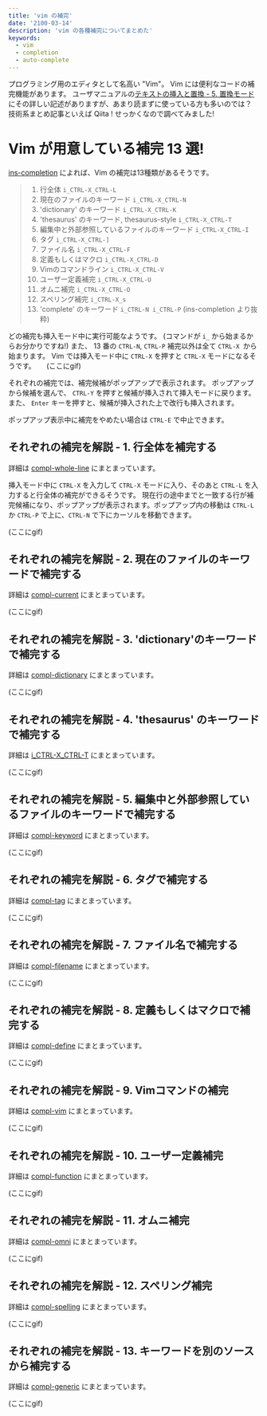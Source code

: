 ```yaml
---
title: 'vim の補完'
date: '2100-03-14'
description: 'vim の各種補完についてまとめた'
keywords:
  - vim
  - completion
  - auto-complete
---
```


プログラミング用のエディタとして名高い "Vim"。
Vim には便利なコードの補完機能があります。
ユーザマニュアルの[テキストの挿入と置換 - 5. 置換モード](https://vim-jp.org/vimdoc-ja/insert.html#ins-completion) にその詳しい記述がありますが、あまり読まずに使っている方も多いのでは？
技術系まとめ記事といえば Qiita !
せっかくなので調べてみました!

Vim が用意している補完 13 選!
====

[ins-completion](https://vim-jp.org/vimdoc-ja/insert.html#ins-completion) によれば、Vim の補完は13種類があるそうです。

> 1. 行全体                                               `i_CTRL-X_CTRL-L`
> 2. 現在のファイルのキーワード                           `i_CTRL-X_CTRL-N`
> 3. 'dictionary' のキーワード                            `i_CTRL-X_CTRL-K`
> 4. 'thesaurus' のキーワード, thesaurus-style            `i_CTRL-X_CTRL-T`
> 5. 編集中と外部参照しているファイルのキーワード         `i_CTRL-X_CTRL-I`
> 6. タグ                                                 `i_CTRL-X_CTRL-]`
> 7. ファイル名                                           `i_CTRL-X_CTRL-F`
> 8. 定義もしくはマクロ                                   `i_CTRL-X_CTRL-D`
> 9. Vimのコマンドライン                                  `i_CTRL-X_CTRL-V`
> 10. ユーザー定義補完                                    `i_CTRL-X_CTRL-U`
> 11. オムニ補完                                          `i_CTRL-X_CTRL-O`
> 12. スペリング補完                                      `i_CTRL-X_s`
> 13. 'complete' のキーワード                             `i_CTRL-N i_CTRL-P`
(ins-completion より抜粋)

どの補完も挿入モード中に実行可能なようです。 (コマンドが `i_` から始まるからお分かりですね!)
また、 13 番の `CTRL-N`, `CTRL-P` 補完以外は全て `CTRL-X `から始まります。
Vim では挿入モード中に `CTRL-X` を押すと `CTRL-X` モードになるそうです。
　
(ここにgif)

それぞれの補完では、補完候補がポップアップで表示されます。
ポップアップから候補を選んで、 `CTRL-Y` を押すと候補が挿入されて挿入モードに戻ります。
また、 `Enter` キーを押すと、候補が挿入された上で改行も挿入されます。

ポップアップ表示中に補完をやめたい場合は `CTRL-E` で中止できます。

それぞれの補完を解説 - 1. 行全体を補完する
----

詳細は [compl-whole-line](https://vim-jp.org/vimdoc-ja/insert.html#compl-whole-line) にまとまっています。

挿入モード中に `CTRL-X` を入力して `CTRL-X` モードに入り、そのあと `CTRL-L` を入力すると行全体の補完ができるそうです。
現在行の途中までと一致する行が補完候補になり、ポップアップが表示されます。ポップアップ内の移動は `CTRL-L` か `CTRL-P` で上に、`CTRL-N` で下にカーソルを移動できます。

(ここにgif)


それぞれの補完を解説 - 2. 現在のファイルのキーワードで補完する
----

詳細は [compl-current](https://vim-jp.org/vimdoc-ja/insert.html#compl-current) にまとまっています。

(ここにgif)


それぞれの補完を解説 - 3. 'dictionary'のキーワードで補完する
----

詳細は [compl-dictionary](https://vim-jp.org/vimdoc-ja/insert.html#compl-dictionary) にまとまっています。

(ここにgif)

それぞれの補完を解説 - 4. 'thesaurus' のキーワードで補完する
----

詳細は [i_CTRL-X_CTRL-T](https://vim-jp.org/vimdoc-ja/insert.html#i_CTRL-X_CTRL-T) にまとまっています。

(ここにgif)

それぞれの補完を解説 - 5. 編集中と外部参照しているファイルのキーワードで補完する
----

詳細は [compl-keyword](https://vim-jp.org/vimdoc-ja/insert.html#compl-keyword) にまとまっています。

(ここにgif)

それぞれの補完を解説 - 6. タグで補完する
----

詳細は [compl-tag](https://vim-jp.org/vimdoc-ja/insert.html#compl-tag) にまとまっています。

(ここにgif)

それぞれの補完を解説 - 7. ファイル名で補完する
----

詳細は [compl-filename](https://vim-jp.org/vimdoc-ja/insert.html#compl-filename) にまとまっています。

(ここにgif)

それぞれの補完を解説 - 8. 定義もしくはマクロで補完する
----

詳細は [compl-define](https://vim-jp.org/vimdoc-ja/insert.html#compl-define) にまとまっています。

(ここにgif)

それぞれの補完を解説 - 9. Vimコマンドの補完
----

詳細は [compl-vim](https://vim-jp.org/vimdoc-ja/insert.html#compl-vim) にまとまっています。

(ここにgif)

それぞれの補完を解説 - 10. ユーザー定義補完
----

詳細は [compl-function](https://vim-jp.org/vimdoc-ja/insert.html#compl-function) にまとまっています。

(ここにgif)

それぞれの補完を解説 - 11. オムニ補完
----

詳細は [compl-omni](https://vim-jp.org/vimdoc-ja/insert.html#compl-omni) にまとまっています。

(ここにgif)

それぞれの補完を解説 - 12. スペリング補完
----

詳細は [compl-spelling](https://vim-jp.org/vimdoc-ja/insert.html#compl-spelling) にまとまっています。

(ここにgif)

それぞれの補完を解説 - 13. キーワードを別のソースから補完する
----

詳細は [compl-generic](https://vim-jp.org/vimdoc-ja/insert.html#compl-generic) にまとまっています。

(ここにgif)
